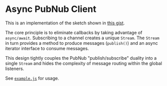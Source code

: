 # Async PubNub Client

This is an implementation of the sketch shown in [this gist](https://gist.github.com/parasyte/c0a32db68326df9d1f606f1508136c2c).

The core principle is to eliminate callbacks by taking advantage of `async/await`. Subscribing to a channel creates a unique `Stream`. The `Stream` in turn provides a method to produce messages (`publish()`) and an async iterator interface to consume messages.

This design tightly couples the PubNub "publish/subscribe" duality into a single `Stream` and hides the complexity of message routing within the global listeners.

See [`example.js`](./examples/example.js) for usage.
